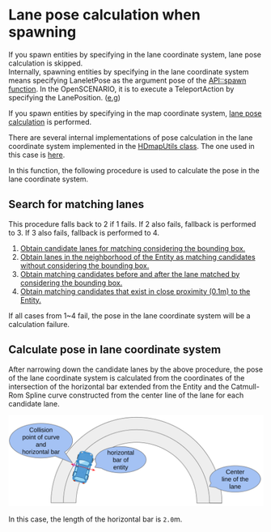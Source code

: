 # Lane pose calculation when spawning

If you spawn entities by specifying in the lane coordinate system, lane pose calculation is skipped.  
Internally, spawning entities by specifying in the lane coordinate system means specifying LaneletPose as the argument pose of the [API::spawn function](https://tier4.github.io/scenario_simulator_v2-api-docs/classtraffic__simulator_1_1API.html).
In the OpenSCENARIO, it is to execute a TeleportAction by specifying the LanePosition. ([e.g](https://github.com/tier4/scenario_simulator_v2/blob/9f03394f80e5de05cf087db3d00c7be73d27e963/test_runner/scenario_test_runner/))

If you spawn entities by specifying in the map coordinate system, [lane pose calculation](https://github.com/tier4/scenario_simulator_v2/blob/9f03394f80e5de05cf087db3d00c7be73d27e963/simulation/traffic_simulator/include/traffic_simulator/entity/entity_manager.hpp#L521-L529) is performed.

There are several internal implementations of pose calculation in the lane coordinate system implemented in the [HDmapUtils class](https://tier4.github.io/scenario_simulator_v2-api-docs/classhdmap__utils_1_1HdMapUtils.html).
The one used in this case is [here](https://github.com/tier4/scenario_simulator_v2/blob/9f03394f80e5de05cf087db3d00c7be73d27e963/simulation/traffic_simulator/src/hdmap_utils/hdmap_utils.cpp#L602-L630).

In this function, the following procedure is used to calculate the pose in the lane coordinate system.

## Search for matching lanes

This procedure falls back to 2 if 1 fails.
If 2 also fails, fallback is performed to 3.
If 3 also fails, fallback is performed to 4.

1. [Obtain candidate lanes for matching considering the bounding box.](https://github.com/tier4/scenario_simulator_v2/blob/9f03394f80e5de05cf087db3d00c7be73d27e963/simulation/traffic_simulator/src/hdmap_utils/hdmap_utils.cpp#L607)
1. [Obtain lanes in the neighborhood of the Entity as matching candidates without considering the bounding box.](https://github.com/tier4/scenario_simulator_v2/blob/9f03394f80e5de05cf087db3d00c7be73d27e963/simulation/traffic_simulator/src/hdmap_utils/hdmap_utils.cpp#L608-L610)
1. [Obtain matching candidates before and after the lane matched by considering the bounding box.](https://github.com/tier4/scenario_simulator_v2/blob/9f03394f80e5de05cf087db3d00c7be73d27e963/simulation/traffic_simulator/src/hdmap_utils/hdmap_utils.cpp#L611-L628)
1. [Obtain matching candidates that exist in close proximity (0.1m) to the Entity.](https://github.com/tier4/scenario_simulator_v2/blob/9f03394f80e5de05cf087db3d00c7be73d27e963/simulation/traffic_simulator/src/hdmap_utils/hdmap_utils.cpp#L629C10-L629C23)

If all cases from 1~4 fail, the pose in the lane coordinate system will be a calculation failure.

## Calculate pose in lane coordinate system

After narrowing down the candidate lanes by the above procedure, the pose of the lane coordinate system is calculated from the coordinates of the intersection of the horizontal bar extended from the Entity and the Catmull-Rom Spline curve constructed from the center line of the lane for each candidate lane.

![Lane pose calculation](../../image/lane_pose_calculation.png "Lane pose calculation.")

In this case, the length of the horizontal bar is `2.0`m.
